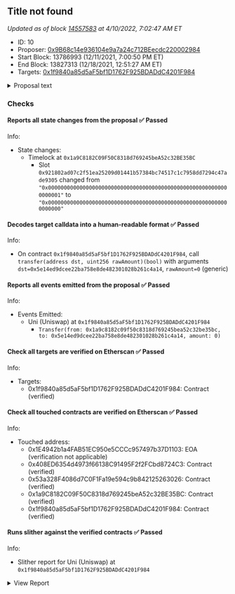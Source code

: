 ## Title not found

_Updated as of block [14557583](https://etherscan.io/block/14557583) at 4/10/2022, 7:02:47 AM ET_

- ID: 10
- Proposer: [0x9B68c14e936104e9a7a24c712BEecdc220002984](https://etherscan.io/address/0x9B68c14e936104e9a7a24c712BEecdc220002984)
- Start Block: 13786993 (12/11/2021, 7:00:50 PM ET)
- End Block: 13827313 (12/18/2021, 12:51:27 AM ET)
- Targets: [0x1f9840a85d5aF5bf1D1762F925BDADdC4201F984](https://etherscan.io/address/0x1f9840a85d5aF5bf1D1762F925BDADdC4201F984#code)

<details>
  <summary>Proposal text</summary>

> Should Uniswap v3 be deployed to Polygon? 
> GFX Labs is submitting Polygon's governance proposal to deploy Uniswap v3 to Polygon on their behalf. 
> 
> The [consensus check](https://snapshot.org/#/uniswap/proposal/0xe869bc63ed483f00c520129724934a206b433dec613a498100e25f9f10fbeac7) passed with 44M (98.87%) YES votes and 500k (1.13%) NO votes. 
> 
> The [temperature check](https://snapshot.org/#/uniswap/proposal/0x47a6eed75673f33e8eb5d7abbfc0279d8c113ec7fa51f8b61c1abcd66dc091c6) passed with 7.79M (~100%) YES votes and 101 (~0%) NO votes. 
> 
> The full proposal can be found [here](https://gov.uniswap.org/t/deploy-uniswap-v3-to-polygon-pos-chain/15058?u=getty).
> 
> ## Summary
> The Polygon team proposes to authorize Uniswap Labs to deploy Uniswap protocol to Polygon PoS on behalf of the community.
> 
> We believe this is the right moment for Uniswap to deploy on Polygon, for several major reasons:
> 
> * Polygon PoS has the second strongest DeFi ecosystem, right after Ethereum L1;
> * Deploying to Polygon PoS can bring a lot of benefits (user base growth, huge savings for users, higher user activity, higher revenue, market capture, return to the original DeFi vision etc);
> * We are willing to incentivize Uniswap adoption, financially and otherwise;
> * Polygon PoS is battle-tested;
> * Polygon is aligned with Ethereum and its values.
> 
> We respectfully submit this proposal for your consideration, and we are looking forward to your questions and feedback.
> 
> We would be willing to commit up to $20M for the aforementioned financial incentives, and we propose to use these funds in the following way: 
> * Up to $15M for a long-term liquidity mining campaign;
> * Up to $5M towards the overall adoption of Uniswap on Polygon. 
> 
> In addition to the financial incentives we are offering will also be supporting the integration by: 
> *  Actively participate in the design and execution of liquidity mining campaigns;
> *  Work with prominent projects in the Polygon DeFi ecosystem to help them understand the benefits of using Uniswap V3 as a “money lego.”
> *  Promote Uniswap as a “money lego” on hackathons and other developer-focused events and efforts etc.
> 
> ## On-chain voting
> 
> This proposal has no on-chain functionality other than polling all Uniswap holders. Although the proposal already exceeded the 40m quorum threshold during the consensus check, the Uniswap community feels it is important to allow all UNI holders the opportunity to cast a vote. One important argument in favor of this decision is that Snapshot is not supported by custody providers like Coinbase, Anchorage, etc., smart contract wallets like Argent/Gnosis safe, or meta governance layers like Index & Compound. 
> 
> Governor Bravo requires at least one on-chain action, so the proposal includes a transfer of 0 UNI to satisfy the requirement.
> 
> If the proposal passes this phase, the Uniswap Labs can deploy Uniswap on Polygon on behalf of the Uniswap community.
</details>

### Checks
#### Reports all state changes from the proposal ✅ Passed
  




Info:
- State changes:
    - Timelock at `0x1a9C8182C09F50C8318d769245beA52c32BE35BC`
        - Slot `0x921802ad07c2f51ea25209d01441b57384bc74517c1c7958dd7294c47ade9305` changed from `"0x0000000000000000000000000000000000000000000000000000000000000001"` to `"0x0000000000000000000000000000000000000000000000000000000000000000"`

#### Decodes target calldata into a human-readable format ✅ Passed
  




Info:
- On contract `0x1f9840a85d5aF5bf1D1762F925BDADdC4201F984`, call `transfer(address dst, uint256 rawAmount)(bool)` with arguments `dst=0x5e14ed9dcee22ba758e8de482301028b261c4a14`, `rawAmount=0` (generic)

#### Reports all events emitted from the proposal ✅ Passed
  




Info:
- Events Emitted:
    - Uni (Uniswap) at `0x1f9840a85d5aF5bf1D1762F925BDADdC4201F984`
        - `Transfer(from: 0x1a9c8182c09f50c8318d769245bea52c32be35bc, to: 0x5e14ed9dcee22ba758e8de482301028b261c4a14, amount: 0)`

#### Check all targets are verified on Etherscan ✅ Passed
  




Info:
- Targets:
    - 0x1f9840a85d5aF5bf1D1762F925BDADdC4201F984: Contract (verified)

#### Check all touched contracts are verified on Etherscan ✅ Passed
  




Info:
- Touched address:
    - 0x1E4942b1a4FAB51EC950e5CCCc957497b37D1103: EOA (verification not applicable)
    - 0x408ED6354d4973f66138C91495F2f2FCbd8724C3: Contract (verified)
    - 0x53a328F4086d7C0F1Fa19e594c9b842125263026: Contract (verified)
    - 0x1a9C8182C09F50C8318d769245beA52c32BE35BC: Contract (verified)
    - 0x1f9840a85d5aF5bf1D1762F925BDADdC4201F984: Contract (verified)

#### Runs slither against the verified contracts ✅ Passed
  




Info:
- Slither report for Uni (Uniswap) at `0x1f9840a85d5aF5bf1D1762F925BDADdC4201F984`

<details>
<summary>View Report</summary>

```
Compilation warnings/errors on ./Uni.sol:
./Uni.sol:6:1: Warning: Experimental features are turned on. Do not use experimental features on live deployments.
pragma experimental ABIEncoderV2;
^-------------------------------^

[93m
Uni._writeCheckpoint(address,uint32,uint96,uint96) (Uni.sol#543-554) uses a dangerous strict equality:
	- nCheckpoints > 0 && checkpoints[delegatee][nCheckpoints - 1].fromBlock == blockNumber (Uni.sol#546)
Reference: https://github.com/crytic/slither/wiki/Detector-Documentation#dangerous-strict-equalities[0m
[92m
Uni.constructor(address,address,uint256).minter_ (Uni.sol#272) lacks a zero-check on :
		- minter = minter_ (Uni.sol#277)
Uni.setMinter(address).minter_ (Uni.sol#286) lacks a zero-check on :
		- minter = minter_ (Uni.sol#289)
Reference: https://github.com/crytic/slither/wiki/Detector-Documentation#missing-zero-address-validation[0m
[92m
Uni.constructor(address,address,uint256) (Uni.sol#272-280) uses timestamp for comparisons
	Dangerous comparisons:
	- require(bool,string)(mintingAllowedAfter_ >= block.timestamp,Uni::constructor: minting can only begin after deployment) (Uni.sol#273)
Uni.mint(address,uint256) (Uni.sol#297-316) uses timestamp for comparisons
	Dangerous comparisons:
	- require(bool,string)(block.timestamp >= mintingAllowedAfter,Uni::mint: minting not allowed yet) (Uni.sol#299)
Uni.permit(address,address,uint256,uint256,uint8,bytes32,bytes32) (Uni.sol#360-379) uses timestamp for comparisons
	Dangerous comparisons:
	- require(bool,string)(now <= deadline,Uni::permit: signature expired) (Uni.sol#374)
Uni.delegateBySig(address,uint256,uint256,uint8,bytes32,bytes32) (Uni.sol#442-451) uses timestamp for comparisons
	Dangerous comparisons:
	- require(bool,string)(now <= expiry,Uni::delegateBySig: signature expired) (Uni.sol#449)
Reference: https://github.com/crytic/slither/wiki/Detector-Documentation#block-timestamp[0m
[92m
Uni.getChainId() (Uni.sol#577-581) uses assembly
	- INLINE ASM (Uni.sol#579)
Reference: https://github.com/crytic/slither/wiki/Detector-Documentation#assembly-usage[0m
[92m
SafeMath.add(uint256,uint256,string) (Uni.sol#48-53) is never used and should be removed
SafeMath.mod(uint256,uint256) (Uni.sol#172-174) is never used and should be removed
SafeMath.mod(uint256,uint256,string) (Uni.sol#187-190) is never used and should be removed
SafeMath.mul(uint256,uint256,string) (Uni.sol#112-124) is never used and should be removed
SafeMath.sub(uint256,uint256) (Uni.sol#63-65) is never used and should be removed
SafeMath.sub(uint256,uint256,string) (Uni.sol#75-80) is never used and should be removed
Reference: https://github.com/crytic/slither/wiki/Detector-Documentation#dead-code[0m
[92m
Constant Uni.minimumTimeBetweenMints (Uni.sol#213) is not in UPPER_CASE_WITH_UNDERSCORES
Constant Uni.mintCap (Uni.sol#216) is not in UPPER_CASE_WITH_UNDERSCORES
Reference: https://github.com/crytic/slither/wiki/Detector-Documentation#conformance-to-solidity-naming-conventions[0m
[92m
delegate(address) should be declared external:
	- Uni.delegate(address) (Uni.sol#429-431)
delegateBySig(address,uint256,uint256,uint8,bytes32,bytes32) should be declared external:
	- Uni.delegateBySig(address,uint256,uint256,uint8,bytes32,bytes32) (Uni.sol#442-451)
getPriorVotes(address,uint256) should be declared external:
	- Uni.getPriorVotes(address,uint256) (Uni.sol#470-502)
Reference: https://github.com/crytic/slither/wiki/Detector-Documentation#public-function-that-could-be-declared-external[0m
. analyzed (2 contracts with 77 detectors), 19 result(s) found
```

</details>


